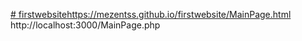 [# firstwebsite](https://mezentss.github.io/firstwebsite/MainPage.html)https://mezentss.github.io/firstwebsite/MainPage.html
http://localhost:3000/MainPage.php
